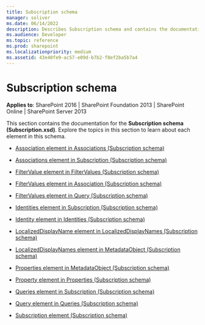```yaml
---
title: Subscription schema
manager: soliver
ms.date: 06/14/2022
description: Describes Subscription schema and contains the documentation for the Subscription schema (Subscription.xsd).
ms.audience: Developer
ms.topic: reference
ms.prod: sharepoint
ms.localizationpriority: medium
ms.assetid: 43e40fe9-ac57-e09d-b7b2-f8ef2ba5b7a4
---
```


# Subscription schema

**Applies to**: SharePoint 2016 | SharePoint Foundation 2013 | SharePoint Online | SharePoint Server 2013

This section contains the documentation for the **Subscription schema (Subscription.xsd)**. Explore the topics in this section to learn about each element in this schema.

- [Association element in Associations (Subscription schema)](association-element-in-associations-subscription-schema.md)

- [Associations element in Subscription (Subscription schema)](associations-element-in-subscription-subscription-schema.md)

- [FilterValue element in FilterValues (Subscription schema)](filtervalue-element-in-filtervalues-subscription-schema.md)

- [FilterValues element in Association (Subscription schema)](filtervalues-element-in-association-subscription-schema.md)

- [FilterValues element in Query (Subscription schema)](filtervalues-element-in-query-subscription-schema.md)

- [Identities element in Subscription (Subscription schema)](identities-element-in-subscription-subscription-schema.md)

- [Identity element in Identities (Subscription schema)](identity-element-in-identities-subscription-schema.md)

- [LocalizedDisplayName element in LocalizedDisplayNames (Subscription schema)](localizeddisplayname-element-in-localizeddisplaynames-subscription-schema.md)

- [LocalizedDisplayNames element in MetadataObject (Subscription schema)](localizeddisplaynames-element-in-metadataobject-subscription-schema.md)

- [Properties element in MetadataObject (Subscription schema)](properties-element-in-metadataobject-subscription-schema.md)

- [Property element in Properties (Subscription schema)](property-element-in-properties-subscription-schema.md)

- [Queries element in Subscription (Subscription schema)](queries-element-in-subscription-subscription-schema.md)

- [Query element in Queries (Subscription schema)](query-element-in-queries-subscription-schema.md)

- [Subscription element (Subscription schema)](subscription-element-subscription-schema.md)








